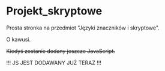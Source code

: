 # Projekt_skryptowe

Prosta stronka na przedmiot "Języki znaczników i skryptowe".

O kawusi.

~~Kiedyś zostanie dodany jeszcze JavaScript.~~

!!! JS JEST DODAWANY JUŻ TERAZ !!!